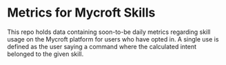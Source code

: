 # Metrics for Mycroft Skills

This repo holds data containing soon-to-be daily metrics regarding skill usage on
the Mycroft platform for users who have opted in. A single use is defined as the
user saying a command where the calculated intent belonged to the given skill.

